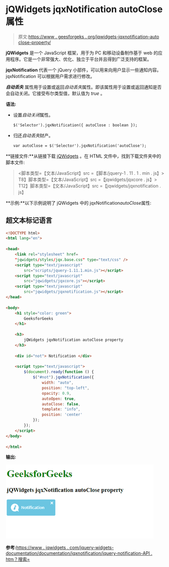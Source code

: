 # jQWidgets jqxNotification autoClose 属性

> 原文:[https://www . geesforgeks . org/jqwidgets-jqxnotification-auto close-property/](https://www.geeksforgeeks.org/jqwidgets-jqxnotification-autoclose-property/)

**jQWidgets** 是一个 JavaScript 框架，用于为 PC 和移动设备制作基于 web 的应用程序。它是一个非常强大、优化、独立于平台并且得到广泛支持的框架。

**jqxNotification** 代表一个 jQuery 小部件，可以用来向用户显示一些通知内容。jqxNotification 可以根据用户需求进行修改。

***自动丢失*** 属性用于设置或返回*自动丢失*属性。即该属性用于设置或返回通知是否会自动关闭。它接受布尔类型值，默认值为 *true* 。

**语法:**

*   设置*自动关闭*属性。

    ```html
    $('Selector').jqxNotification({ autoClose : boolean });
    ```

*   归还*自动丢失*财产。

    ```html
    var autoClose = $('Selector').jqxNotification('autoClose');
    ```

**链接文件:**从链接下载 [jQWidgets](https://www.jqwidgets.com/download/Download) 。在 HTML 文件中，找到下载文件夹中的脚本文件:

> <link rel="”stylesheet”" href="”jqwidgets/styles/jqx.base.css”" type="”text/css”">
> <脚本类型=【文本/JavaScript】src =【脚本/jquery-1 . 11 . 1 . min . js】></脚本>
> T8】脚本类型=【文本/JavaScript】src =【jqwidgets/jqxcore . js】></脚本>
> T12】脚本类型=【文本/JavaScript】src =【jqwidgets/jqxnotification . js】

**示例:**以下示例说明了 jQWidgets 中的 jqxNotification*autoClose*属性:

## 超文本标记语言

```html
<!DOCTYPE html>
<html lang="en">

<head>
    <link rel="stylesheet" href=
    "jqwidgets/styles/jqx.base.css" type="text/css" />
    <script type="text/javascript" 
        src="scripts/jquery-1.11.1.min.js"></script>
    <script type="text/javascript" 
        src="jqwidgets/jqxcore.js"></script>
    <script type="text/javascript" 
        src="jqwidgets/jqxnotification.js"></script>
</head>

<body>
    <h1 style="color: green">
        GeeksforGeeks
    </h1>

    <h3>
        jQWidgets jqxNotification autoClose property
    </h3>

    <div id="not"> Notification </div>

    <script type="text/javascript">
        $(document).ready(function () {
            $("#not").jqxNotification({
                width: "auto",
                position: "top-left",
                opacity: 0.9,
                autoOpen: true,
                autoClose: false,
                template: "info",
                position: 'center'
            });
        });
    </script>
</body>

</html>
```

**输出:**

![](img/c4d052605cfdf7a6f499c2294f72b3be.png)

**参考:**[https://www . jqwidgets . com/jquery-widgets-documentation/documentation/jqxnotification/jquery-notification-API . htm？搜索=](https://www.jqwidgets.com/jquery-widgets-documentation/documentation/jqxnotification/jquery-notification-api.htm?search=)
